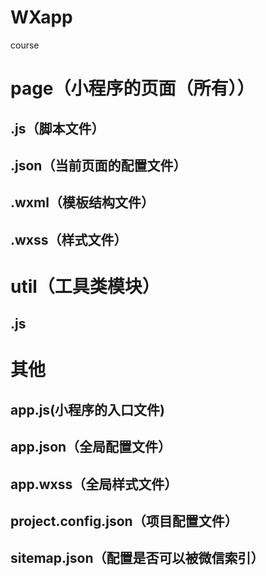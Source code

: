 # WXapp
course
# page（小程序的页面（所有））
## .js（脚本文件）
## .json（当前页面的配置文件）
## .wxml（模板结构文件）
## .wxss（样式文件）
# util（工具类模块）
## .js
# 其他
## app.js(小程序的入口文件)
## app.json（全局配置文件）
## app.wxss（全局样式文件）
## project.config.json（项目配置文件）
## sitemap.json（配置是否可以被微信索引）
